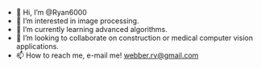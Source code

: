 - 👋 Hi, I’m @Ryan6000
- 👀 I’m interested in image processing.
- 🌱 I’m currently learning advanced algorithms.
- 💞️ I’m looking to collaborate on construction or medical computer vision applications.
- 📫 How to reach me, e-mail me! webber.rv@gmail.com

<!---
Ryan6000/Ryan6000 is a ✨ special ✨ repository because its `README.md` (this file) appears on your GitHub profile.
You can click the Preview link to take a look at your changes.
--->
